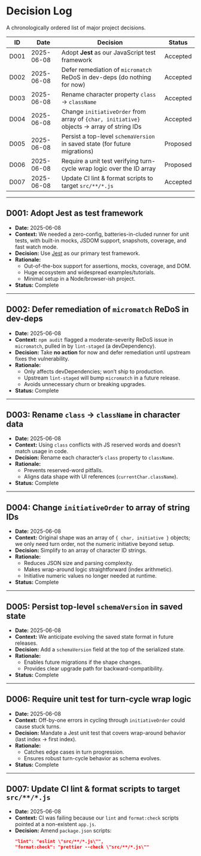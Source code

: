 # Decision Log

A chronologically ordered list of major project decisions.

| ID    | Date       | Decision                                                                      | Status     |
|-------|------------|-------------------------------------------------------------------------------|------------|
| D001  | 2025-06-08 | Adopt **Jest** as our JavaScript test framework                                | Accepted   |
| D002  | 2025-06-08 | Defer remediation of `micromatch` ReDoS in dev-deps (do nothing for now)       | Accepted   |
| D003  | 2025-06-08 | Rename character property `class` → `className`                                 | Accepted   |
| D004  | 2025-06-08 | Change `initiativeOrder` from array of `{char, initiative}` objects → array of string IDs | Accepted   |
| D005  | 2025-06-08 | Persist a top-level `schemaVersion` in saved state (for future migrations)      | Proposed   |
| D006  | 2025-06-08 | Require a unit test verifying turn-cycle wrap logic over the ID array           | Proposed   |
| D007  | 2025-06-08 | Update CI lint & format scripts to target `src/**/*.js`                         | Accepted   |

---

## D001: Adopt Jest as test framework
- **Date:** 2025-06-08  
- **Context:** We needed a zero-config, batteries-in-cluded runner for unit tests, with built-in mocks, JSDOM support, snapshots, coverage, and fast watch mode.  
- **Decision:** Use [Jest](https://jestjs.io/) as our primary test framework.  
- **Rationale:**  
  - Out-of-the-box support for assertions, mocks, coverage, and DOM.  
  - Huge ecosystem and widespread examples/tutorials.  
  - Minimal setup in a Node/browser-ish project.  
- **Status:** Complete  

---

## D002: Defer remediation of `micromatch` ReDoS in dev-deps
- **Date:** 2025-06-08  
- **Context:** `npm audit` flagged a moderate-severity ReDoS issue in `micromatch`, pulled in by `lint-staged` (a devDependency).  
- **Decision:** Take **no action** for now and defer remediation until upstream fixes the vulnerability.  
- **Rationale:**  
  - Only affects devDependencies; won’t ship to production.  
  - Upstream `lint-staged` will bump `micromatch` in a future release.  
  - Avoids unnecessary churn or breaking upgrades.  
- **Status:** Complete  

---

## D003: Rename `class` → `className` in character data
- **Date:** 2025-06-08  
- **Context:** Using `class` conflicts with JS reserved words and doesn’t match usage in code.  
- **Decision:** Rename each character’s `class` property to `className`.  
- **Rationale:**  
  - Prevents reserved-word pitfalls.  
  - Aligns data shape with UI references (`currentChar.className`).  
- **Status:** Complete  

---

## D004: Change `initiativeOrder` to array of string IDs
- **Date:** 2025-06-08  
- **Context:** Original shape was an array of `{ char, initiative }` objects; we only need turn order, not the numeric initiative beyond setup.  
- **Decision:** Simplify to an array of character ID strings.  
- **Rationale:**  
  - Reduces JSON size and parsing complexity.  
  - Makes wrap-around logic straightforward (index arithmetic).  
  - Initiative numeric values no longer needed at runtime.  
- **Status:** Complete  

---

## D005: Persist top-level `schemaVersion` in saved state
- **Date:** 2025-06-08  
- **Context:** We anticipate evolving the saved state format in future releases.  
- **Decision:** Add a `schemaVersion` field at the top of the serialized state.  
- **Rationale:**  
  - Enables future migrations if the shape changes.  
  - Provides clear upgrade path for backward-compatibility.  
- **Status:** Complete  

---

## D006: Require unit test for turn-cycle wrap logic
- **Date:** 2025-06-08  
- **Context:** Off-by-one errors in cycling through `initiativeOrder` could cause stuck turns.  
- **Decision:** Mandate a Jest unit test that covers wrap-around behavior (last index → first index).  
- **Rationale:**  
  - Catches edge cases in turn progression.  
  - Ensures robust turn-cycle behavior as schema evolves.  
- **Status:** Complete  

---

## D007: Update CI lint & format scripts to target `src/**/*.js`
- **Date:** 2025-06-08  
- **Context:** CI was failing because our `lint` and `format:check` scripts pointed at a non-existent `app.js`.  
- **Decision:** Amend `package.json` scripts:  
  ```json
  "lint": "eslint \"src/**/*.js\"",
  "format:check": "prettier --check \"src/**/*.js\""
